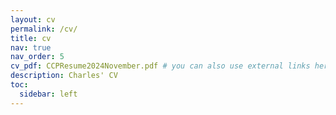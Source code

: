 ```yaml
---
layout: cv
permalink: /cv/
title: cv
nav: true
nav_order: 5
cv_pdf: CCPResume2024November.pdf # you can also use external links here
description: Charles' CV
toc:
  sidebar: left
---
```

